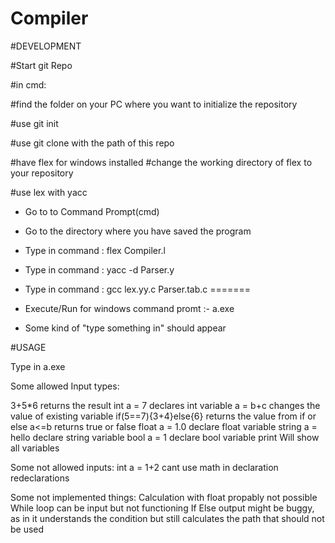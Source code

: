 # Compiler

#DEVELOPMENT



#Start git Repo

#in cmd:

#find the folder on your PC where you want to initialize the repository

#use git init

#use git clone with the path of this repo


#have flex for windows installed
#change the working directory of flex to your repository


#use lex with yacc
- Go to to Command Prompt(cmd)

- Go to the directory where you have saved the program

- Type in command :  flex Compiler.l
- Type in command : yacc -d Parser.y

- Type in command : gcc lex.yy.c Parser.tab.c
=======

- Execute/Run for windows command promt :-     a.exe    
- Some kind of "type something in" should appear


#USAGE

Type in a.exe

Some allowed Input types:

3+5*6 returns the result
int a = 7 declares int variable
a = b+c changes the value of existing variable
if(5==7){3+4}else{6} returns the value from if or else
a<=b returns true or false
float a = 1.0 declare float variable
string a = hello declare string variable
bool a = 1 declare bool variable
print  Will show all variables

Some not allowed inputs:
int a = 1+2 cant use math in declaration
redeclarations

Some not implemented things:
Calculation with float propably not possible
While loop can be input but not functioning
If Else output might be buggy, as in it understands the condition but still calculates the path that should not be used


